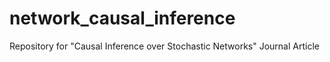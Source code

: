 # network_causal_inference
Repository for "Causal Inference over Stochastic Networks" Journal Article
